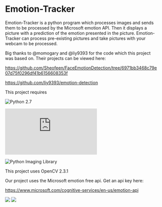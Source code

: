 # Emotion-Tracker

Emotion-Tracker is a python program which processes images and sends them to be processed by the Microsoft emotion API. Then it displays a picture with a prediction of the emotion presented in the picture. Emotion-Tracker can process pre-existing pictures and take pictures with your webcam to be processed. 

Big thanks to @momogary and @liy9393 for the code which this project was based on.
Their projects can be viewed here:

https://github.com/Sheofeen/FaceEmotionDetection/tree/6971bb3468c79e07d75f0296df41b6156608353f

https://github.com/liy9393/emotion-detection

This project requires

![Python 2.7](https://www.python.org/download/releases/2.7/)

![OpenCV](http://opencv-python-tutroals.readthedocs.io/en/latest/py_tutorials/py_setup/py_setup_in_windows/py_setup_in_windows.html) 

![Python Imaging Library](http://www.pythonware.com/products/pil/)

This project uses OpenCV 2.3.1

Our project uses the Microsoft emotion free api. Get an api key here:  

https://www.microsoft.com/cognitive-services/en-us/emotion-api

![](http://s32.postimg.org/xnl0y9qd1/Untitled.png)  ![](http://s32.postimg.org/k1owjgy45/xdd.png)
